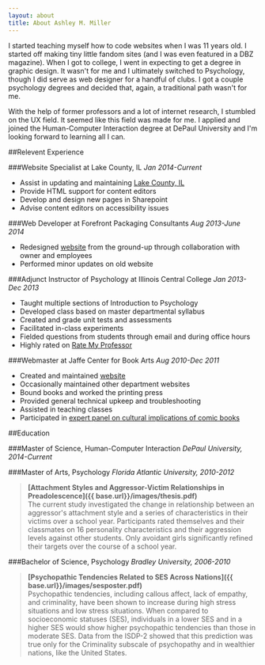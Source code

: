```yaml
---
layout: about
title: About Ashley M. Miller
---
```


I started teaching myself how to code websites when I was 11 years old.  I started off making tiny little fandom sites (and I was even featured in a DBZ magazine).  When I got to college, I went in expecting to get a degree in graphic design.  It wasn\'t for me and I ultimately switched to Psychology, though I did serve as web designer for a handful of clubs.  I got a couple psychology degrees and decided that, again, a traditional path wasn\'t for me.

With the help of former professors and a lot of internet research, I stumbled on the UX field. It seemed like this field was made for me.  I applied and joined the Human-Computer Interaction degree at DePaul University and I\'m looking forward to learning all I can.

##Relevent Experience

###Website Specialist at Lake County, IL _Jan 2014-Current_

* Assist in updating and maintaining [Lake County, IL](http://lakecountyil.gov)
* Provide HTML support for content editors
* Develop and design new pages in Sharepoint
* Advise content editors on accessibility issues

###Web Developer at Forefront Packaging Consultants _Aug 2013-June 2014_

* Redesigned [website](http://fpcpackaging.com) from the ground-up through collaboration with owner and employees
* Performed minor updates on old website

###Adjunct Instructor of Psychology at Illinois Central College _Jan 2013-Dec 2013_

- Taught multiple sections of Introduction to Psychology
- Developed class based on master departmental syllabus
- Created and grade unit tests and assessments
- Facilitated in-class experiments
- Fielded questions from students through email and during office hours
- Highly rated on [Rate My Professor](http://www.ratemyprofessors.com/ShowRatings.jsp?tid=1816785)

###Webmaster at Jaffe Center for Book Arts _Aug 2010-Dec 2011_
- Created and maintained [website](http://jaffecollection.org)
- Occasionally maintained other department websites
- Bound books and worked the printing press
- Provided general technical upkeep and troubleshooting
- Assisted in teaching classes
- Participated in [expert panel on cultural implications of comic books](https://vimeo.com/19947049)

##Education

###Master of Science, Human-Computer Interaction _DePaul University, 2014-Current_

###Master of Arts, Psychology _Florida Atlantic University, 2010-2012_

> **[Attachment Styles and Aggressor-Victim Relationships in Preadolescence]({{ base.url}}/images/thesis.pdf)**  
The current study investigated the change in relationship between an aggressor\'s attachment style and a series of characteristics in their victims over a school year. Participants rated themselves and their classmates on 16 personality characteristics and their aggression levels against other students. Only avoidant girls significantly refined their targets over the course of a school year.

###Bachelor of Science, Psychology _Bradley University, 2006-2010_

> **[Psychopathic Tendencies Related to SES Across Nations]({{ base.url}}/images/sesposter.pdf)**  
Psychopathic tendencies, including callous affect, lack of empathy, and criminality, have been shown to increase during high stress situations and low stress situations. When compared to socioeconomic statuses (SES), individuals in a lower SES and in a higher SES would show higher psychopathic tendencies than those in moderate SES. Data from the ISDP-2 showed that this prediction was true only for the Criminality subscale of psychopathy and in wealthier nations, like the United States.